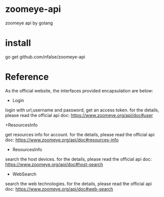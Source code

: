 # zoomeye-api
zoomeye api by golang

# install
go get github.com/nfalse/zoomeye-api
# Reference
As the official website, the interfaces provided encapsulation are below:

+ Login

login with url,username and password, get an access token. for the details, please read the official api doc: https://www.zoomeye.org/api/doc#user

+ResourcesInfo

get resources info for account. for the details, please read the official api doc:
https://www.zoomeye.org/api/doc#resources-info

+ ResourcesInfo

search the host devices. for the details, please read the official api doc:
https://www.zoomeye.org/api/doc#host-search

+ WebSearch

search the web technologies. for the details, please read the official api doc:
https://www.zoomeye.org/api/doc#web-search

